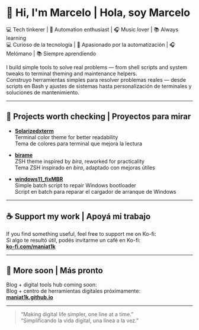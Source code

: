 # 👋 Hi, I'm Marcelo | Hola, soy Marcelo

💻 Tech tinkerer | 🧠 Automation enthusiast | 🎧 Music lover | 📚 Always learning  
💻 Curioso de la tecnología | 🧠 Apasionado por la automatización | 🎧 Melómano | 📚 Siempre aprendiendo

I build simple tools to solve real problems — from shell scripts and system tweaks to terminal theming and maintenance helpers.  
Construyo herramientas simples para resolver problemas reales — desde scripts en Bash y ajustes de sistemas hasta personalización de terminales y soluciones de mantenimiento.

---

## 🚀 Projects worth checking | Proyectos para mirar

- [**Solarizedxterm**](https://github.com/maniat1k/solarizedxterm)  
  Terminal color theme for better readability  
  Tema de colores para terminal que mejora la lectura

- [**birame**](https://github.com/maniat1k/birame)  
  ZSH theme inspired by *bira*, reworked for practicality  
  Tema ZSH inspirado en *bira*, adaptado con mejoras útiles

- [**windows11_fixMBR**](https://github.com/maniat1k/windows11_fixMBR)  
  Simple batch script to repair Windows bootloader  
  Script en batch para reparar el cargador de arranque de Windows

---

## ☕ Support my work | Apoyá mi trabajo

If you find something useful, feel free to support me on Ko-fi:  
Si algo te resultó útil, podés invitarme un café en Ko-fi:  
**[ko-fi.com/maniat1k](https://ko-fi.com/maniat1k)**

---

## 🔗 More soon | Más pronto

Blog + digital tools hub coming soon:  
Blog + centro de herramientas digitales próximamente:  
**[maniat1k.github.io](https://maniat1k.github.io)**

---

> “Making digital life simpler, one line at a time.”  
> “Simplificando la vida digital, una línea a la vez.”
